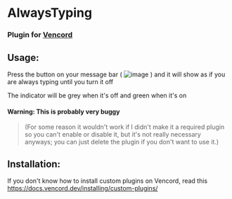 # AlwaysTyping
### Plugin for [Vencord](https://github.com/Vendicated/Vencord)

## Usage:
Press the button on your message bar ( ![image](https://github.com/user-attachments/assets/eaece034-5027-48f4-bef4-0b0244b3a12c) ) and it will show as if you are always typing until you turn it off

The indicator will be grey when it's off and green when it's on

#### Warning: This is probably very buggy

> (For some reason it wouldn't work if I didn't make it a required plugin so you can't enable or disable it, but it's not really necessary anyways; you can just delete the plugin if you don't want to use it.)

## Installation:
If you don't know how to install custom plugins on Vencord, read this https://docs.vencord.dev/installing/custom-plugins/
